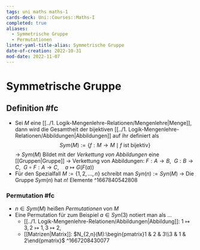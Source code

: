 ```yaml
---
tags: uni maths maths-1
cards-deck: Uni::Courses::Maths-I
completed: true
aliases:
  - Symmetrische Gruppe
  - Permutationen
linter-yaml-title-alias: Symmetrische Gruppe
date-of-creation: 2022-10-31
mod-date: 2022-11-07
---
```


# Symmetrische Gruppe

## Definition #fc
- Sei $M$ eine [[../1. Logik-Mengenlehre-Relationen/Mengenlehre|Menge]], dann wird die Gesamtheit der bijektiven [[../1. Logik-Mengenlehre-Relationen/Abbildungen|Abbildungen]] auf ihr definiert als $$Sym(M):=\{f:M\rightarrow M\mid f\text{ ist bijektiv}\}$$
	→ $Sym(M)$ Bildet mit der *Verkettung von Abbildungen* eine [[Gruppen|Gruppe]]
	→ Verkettung von Abbildungen: $F:A\rightarrow B,~~G:B\rightarrow C,~~G\circ F:A\rightarrow C,\quad a\mapsto G(F(a))$
- Für den Spezialfall $M:=\{1,2,\dots,n\}$ schreibt man $Syn(n):=Syn(M)$
	→ Die Gruppe $Sym(n)$ hat $n!$ Elemente
^1667840542808

### Permutation #fc
- $n\in Sym(M)$ heißen *Permutationen* von $M$
- Eine Permutation für zum Beispiel $a\in Syn(3)$ notiert man als …
	- [[../1. Logik-Mengenlehre-Relationen/Abbildungen|Abbildung]]: $1\mapsto3,2\mapsto1,3\mapsto2$,
	- [[Matrizen|Matrix]]: $N_{2,n}(M):\begin{pmatrix}1 & 2 & 3\\3 & 1 & 2\end{pmatrix}$
^1667208430077

